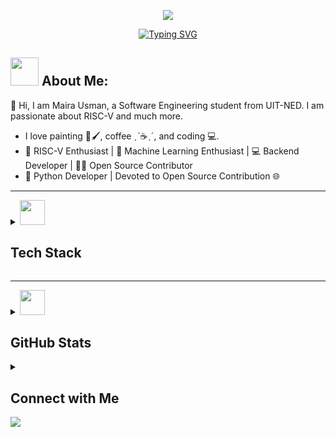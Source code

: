<a href="https://www.linkedin.com/in/maira-usman-" target="_blank">
  <p align="center">
    <img src="https://capsule-render.vercel.app/api?type=waving&color=gradient&text=Hi%20Myra%20Usman%20Here🤍&fontSize=30&height=120&width=100%&section=header"/>
  </p>
</a>

<div align="center">
  <a href="https://github.com/samadpls/Islamic-qoutes">
    <img align="center" src="https://readme-typing-svg.demolab.com?font=Fira+Code&size=16&pause=1000&color=F7F7F7&width=420&lines=Python+%7C+AI/ML+%7C+Backend-Developer+%7C" alt="Typing SVG" />
  </a>
</div>

## <img src='.github/workflows/cartoon1.gif' height=45/> About Me:

👋 Hi, I am Maira Usman, a Software Engineering student from UIT-NED. I am passionate about RISC-V and much more. 
 - I love painting 🎨🖌️, coffee ˏˋ☕ˎˊ, and coding 💻.
 - 🌟 RISC-V Enthusiast | 🚀 Machine Learning Enthusiast | 💻 Backend Developer | 👨‍💻 Open Source Contributor
 - 🐍 Python Developer | Devoted to Open Source Contribution 🌐

------

<details>
  <summary><img src='.github/workflows/cartoon1.gif' height=40/> <h2>Tech Stack</h2></summary>
  <div align='center'>
    <img src="https://skillicons.dev/icons?i=py,githubactions,bash,js,scala,django,flask,html,css,bootstrap,linux,git,github,jquery,cpp,cs,dotnet,vscode,mysql,sqlite,qt,figma,wordpress" alt="Tech Icons" />
  </div>
</details>

---

<details>
  <summary><img src='.github/workflows/cartoon1.gif' height=40/> <h2>GitHub Stats</h2></summary>
  <div align='center'>
    <a href='https://github.com/Myrausman'>
      <picture>
        <img src='https://github-readme-stats.vercel.app/api?username=Myrausman&theme=great-gatsby&hide_border=true&theme=dark&bg_color=19000e&text_color=C576F6&title_color=fffffa&point=fffffa&hide_border=false&locale=en&include_all_commits=false&count_private=false&width=70' />
      </picture>
    </a>
    <a href='https://git.io/streak-stats'>
      <img src='https://streak-stats.demolab.com?user=Myrausman&background=19000E&dates=C576F6&stroke=C576F6&fire=F67E15&currStreakLabel=FFFFFA&sideNums=C576F6&sideLabels=FFFFFF&currStreakNum=C576F6&ring=FB9F16'/>
    </a>
    <a href='https://github.com/Myrausman/'>
      <img src='http://github-profile-summary-cards.vercel.app/api/cards/repos-per-language?username=Myrausman&theme=gruvbox'/>
    </a>
  </div>
  <div align='center'>
    <img src="https://github-readme-activity-graph.vercel.app/graph?username=Myrausman&bg_color=19000e&color=C576F6&line=a8a8a8&point=b05907&area=true&hide_border=true">
  </div>
</details>

<details>
  <summary><h2>Connect with Me</h2></summary>
  <div align='center'>
    <a href="https://www.linkedin.com/in/maira-usman-">
      <img alt="LinkedIn" height="30px" width="100px" src="https://img.shields.io/badge/Linkedin-0A66C2?style=for-the-badge&logo=Linkedin&logoColor=white" />
    </a>
    <a href="https://www.instagram.com/artistry_m57/">
      <img alt="Instagram" height="30px" width="100px" src="https://img.shields.io/badge/Instagram-E4405F?style=for-the-badge&logo=instagram&logoColor=white" />
    </a>
    <a href="https://www.linkedin.com/in/maira-usman-">
      <img alt="HackerRank" height="30px" width="100px" src="https://img.shields.io/badge/HackerRank-2EC866?style=for-the-badge&logo=HackerRank&logoColor=black" />
    </a>
    <a href="mailto:maira.usman5703o@gmail.com">
      <img alt="Maira's Gmail" height="30px" width="100px" src="https://img.shields.io/badge/Gmail-EA4335?style=for-the-badge&logo=Gmail&logoColor=white" />
    </a>
  </div>
</details>

<img src='.github/workflows/thanks.svg'/>
